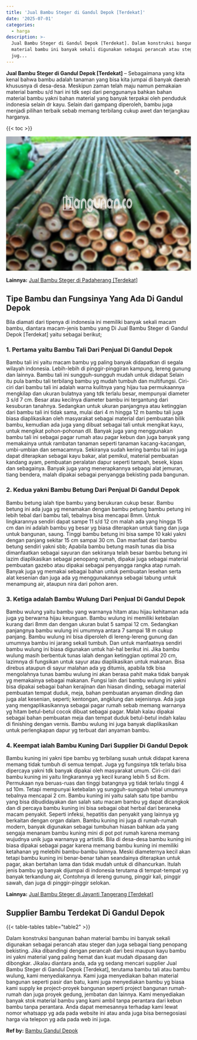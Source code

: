 ```yaml
---
title: 'Jual Bambu Steger di Gandul Depok [Terdekat]'
date: '2025-07-01'
categories:
  - harga
description: >-
  Jual Bambu Steger di Gandul Depok [Terdekat]. Dalam konstruksi bangunan bahan
  material bambu ini banyak sekali digunakan sebagai perancah atau steger dan
  jug...
---
```


**Jual Bambu Steger di Gandul Depok \[Terdekat\]** – Sebagaimana yang kita kenal bahwa bambu adalah tanaman yang bisa kita jumpai di banyak daerah khususnya di desa-desa. Meskipun zaman telah maju namun pemakaian material bambu s/d hari ini tdk sepi dari penggunanya bahkan bahan material bambu yakni bahan material yang banyak terpakai oleh penduduk indonesia selain dr kayu. Selain dari gampang diperoleh, bambu juga menjadi pilihan terbaik sebab memang terbilang cukup awet dan terjangkau harganya.

{{< toc >}}

![Jual Bambu Steger di Gandul Depok [Terdekat]](/images/jual-bambu-tali-23.png)

**Lainnya:** [Jual Bambu Steger di Padaherang \[Terdekat\]](https://bambu.bangunan.co/jual-bambu-steger-di-padaherang-terdekat/)

## Tipe Bambu dan Fungsinya Yang Ada Di Gandul Depok

Bila diamati dari tipenya di indonesia ini memiliki banyak sekali macam bambu, diantara macam-jenis bambu yang Di Jual Bambu Steger di Gandul Depok \[Terdekat\] yaitu sebagai berikut;

### 1\. Pertama yaitu Bambu Tali Dari Penjual Di Gandul Depok

Bambu tali ini yaitu macam bambu yg paling banyak didapatkan di segala wilayah indonesia. Lebih-lebih di pinggir-pinggiran kampung, lereng gunung dan lainnya. Bambu tali ini sungguh-sungguh mudah untuk didapat Selain itu pula bambu tali terbilang bambu yg mudah tumbuh dan multifungsi. Ciri-ciri dari bambu tali ini adalah warna kulitnya yang hijau tua permukaannya mengkilap dan ukuran bulatnya yang tdk terlalu besar, mempunyai diameter 3 s/d 7 cm. Besar atau kecilnya diameter bambu ini tergantung dari kesuburan tanahnya. Sedangkan untuk ukuran panjangnya atau ketinggian dari bambu tali ini tidak sama, mulai dari 4 m hingga 12 m bambu tali juga biasa diaplikasikan oleh masyarakat sebagai material dari pembuatan bilik bambu, kemudian ada juga yang dibuat sebagai tali untuk mengikat kayu, untuk mengikat pohon-pohonan dll. Banyak juga yang menggunakan bambu tali ini sebagai pagar rumah atau pagar kebun dan juga banyak yang memakainya untuk rambatan tanaman seperti tanaman kacang-kacangan, umbi-umbian dan semacamnya. Sekiranya sudah kering bambu tali ini juga dapat diterapkan sebagai kayu bakar, alat pemikul, material pembuatan kandang ayam, pembuatan peralatan dapur seperti tampah, besek, kipas dan sebagainya. Banyak juga yang menerapkannya sebagai alat jemuran, tiang bendera, malah dipakai sebagai penyangga bekisting pada bangunan.

### 2\. Kedua yakni Bambu Betung Dari Penjual Di Gandul Depok

Bambu betung ialah tipe bambu yang berukuran cukup besar. Bambu betung ini ada juga yg menamakan dengan bambu petung bambu petung ini lebih tebal dari bambu tali, tebalnya bisa mencapai 8mm. Untuk lingkarannya sendiri dapat sampe 11 s/d 12 cm malah ada yang hingga 15 cm dan ini adalah bambu yg besar yg biasa diterapkan untuk tiang dan juga untuk bangunan, saung. Tinggi bambu betung ini bisa sampe 10 kaki yakni dengan panjang sekitar 15 cm sampai 30 cm. Dan manfaat dari bambu betung sendiri yakni sbb; Apabila bambu betung masih tunas dia bisa dimanfaatkan sebagai sayuran dan sekiranya telah besar bambu betung ini lazim diaplikasikan sebagai penopang rumah, dipakai juga sebagai material pembuatan gazebo atau dipakai sebagai penyangga rangka atap rumah. Banyak juga yg memakai sebagai bahan untuk pembuatan lesehan serta alat kesenian dan juga ada yg menggunakannya sebagai tabung untuk menampung air, ataupun nira dari pohon aren.

### 3\. Ketiga adalah Bambu Wulung Dari Penjual Di Gandul Depok

Bambu wulung yaitu bambu yang warnanya hitam atau hijau kehitaman ada juga yg berwarna hijau keunguan. Bambu wulung ini memiliki ketebalan kurang dari 8mm dan dengan ukuran bulat 5 sampai 12 cm. Sedangkan panjangnya bambu wulung ini umumnya antara 7 sampai 18 m cukup panjang. Bambu wulung ini bisa diperoleh di lereng-lereng gunung dan umumnya bambu ini jarang sekali tumbuh. Dan untuk manfaatnya sendiri bambu wulung ini biasa digunakan untuk hal-hal berikut ini. Jika bambu wulung masih berbentuk tunas ialah dengan ketinggian optimal 20 cm, lazimnya di fungsikan untuk sayur atau diaplikasikan untuk makanan. Bisa direbus ataupun di sayur malahan ada yg ditumis, apabila tdk bisa mengolahnya tunas bambu wulung ini akan berasa pahit maka tidak banyak yg memakainya sebagai makanan. Fungsi lain dari bambu wulung ini yakni bisa dipakai sebagai bahan kerajinan dan hiasan dinding, sebagai material pembuatan tempat duduk, meja, bahan pembuatan anyaman dinding dan juga alat kesenian, seperti; kentongan, angklung dan sejenisnya. Ada juga yang mengaplikasikannya sebagai pagar rumah sebab memang warnanya yg hitam betul-betul cocok dibuat sebagai pagar. Malah kalau dipakai sebagai bahan pembuatan meja dan tempat duduk betul-betul indah kalau di finishing dengan vernis. Bambu wulung ini juga banyak diaplikasikan untuk perlengkapan dapur yg terbuat dari anyaman bambu.

### 4\. Keempat ialah Bambu Kuning Dari Supplier Di Gandul Depok

Bambu kuning ini yakni tipe bambu yg terbilang susah untuk didapat karena memang tidak tumbuh di semua tempat. Juga yg fungsinya tdk terlalu bisa dipercaya yakni tdk banyak dipakai oleh masyarakat umum. Ciri-ciri dari bambu kuning ini yaitu lingkarannya yg kecil kurang lebih 5 sd 8cm. Permukaan nya beruas-ruas dan tinggi batangnya yg tidak terlalu tinggi 4 sd 10m. Tetapi mempunyai ketebalan yg sungguh-sungguh tebal umumnya tebalnya mencapai 2 cm. Bambu kuning ini yaitu salah satu tipe bambu yang bisa dibudidayakan dan salah satu macam bambu yg dapat dicangkok dan di percaya bambu kuning ini bisa sebagai obat herbal dari beraneka macam penyakit. Seperti infeksi, hepatitis dan penyakit yang lainnya yg berkaitan dengan organ dalam. Bambu kuning ini juga di rumah-rumah modern, banyak digunakan sebagai tumbuhan hiasan bahkan ada yang sengaja menanam bambu kuning mini di pot pot rumah karena memang wujudnya unik juga warnanya yg artistik. Bila di desa-desa bambu kuning ini biasa dipakai sebagai pagar karena memang bambu kuning ini memiliki ketahanan yg melebihi bambu-bambu lainnya. Meski diameternya kecil akan tetapi bambu kuning ini benar-benar tahan seandainya diterapkan untuk pagar, akan bertahan lama dan tidak mudah untuk di dihancurkan. Itulah jenis bambu yg banyak dijumpai di indonesia terutama di tempat-tempat yg banyak terkandung air, Contohnya di lereng gunung, pinggir kali, pinggir sawah, dan juga di pinggir-pinggir selokan.

**Lainnya:** [Jual Bambu Steger di Jayanti Tangerang \[Terdekat\]](https://bambu.bangunan.co/jual-bambu-steger-di-jayanti-tangerang-terdekat/)

## Supplier Bambu Terdekat Di Gandul Depok

{{< table-tables table="table2" >}}

Dalam konstruksi bangunan bahan material bambu ini banyak sekali digunakan sebagai perancah atau steger dan juga sebagai tiang penopang bekisting. Jika dibandingi dengan perancah dari besi maupun kayu bambu ini yakni material yang paling hemat dan kuat mudah dipasang dan dibongkar. Jikalau diantara anda, ada yg sedang mencari supplier Jual Bambu Steger di Gandul Depok \[Terdekat\], terutama bambu tali atau bambu wulung, kami menyediakannya. Kami juga menyediakan bahan material bangunan seperti pasir dan batu, kami juga menyediakan bambu yg biasa kami supply ke project-proyek bangunan seperti project bangunan rumah-rumah dan juga proyek gedung, jembatan dan lainnya. Kami menyediakan banyak stok material bambu yang kami ambil tanpa perantara dari kebun bambu tanpa perantara. Anda dapat memesannya terhadap kami lewat nomor whatsapp yg ada pada website ini atau anda juga bisa bernegosiasi harga via telepon yg ada pada web ini juga.

**Ref by:** [Bambu Gandul Depok](https://id.wikipedia.org/wiki/Bambu)
